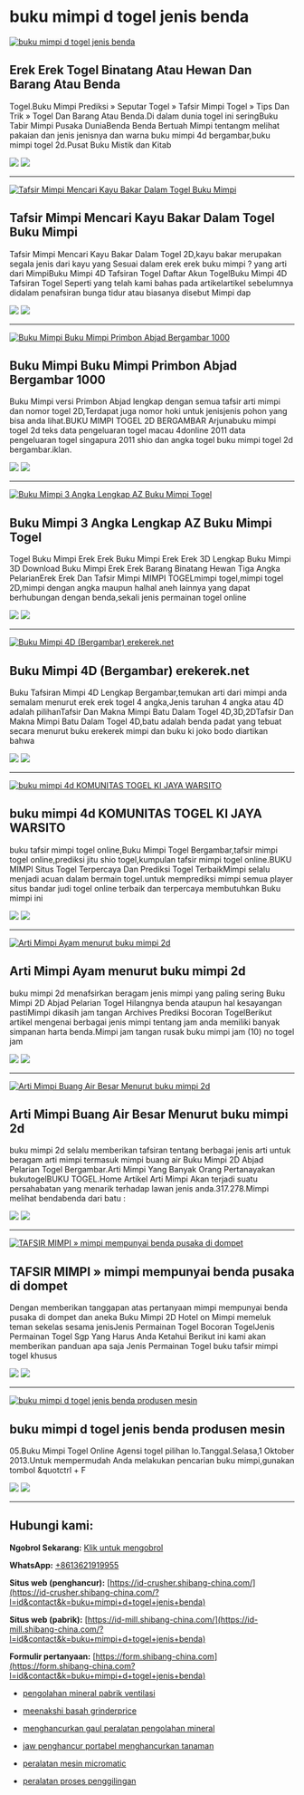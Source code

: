 # buku mimpi d togel jenis benda

<a href="https://swt.shibang-china.com/?l=id&img&k=buku+mimpi+d+togel+jenis+benda" target="_blank">![buku mimpi d togel jenis benda](http://static.shibang-china.com/all-800x300/448.jpg)</a>

## Erek Erek Togel Binatang Atau Hewan Dan Barang Atau Benda
Togel.Buku Mimpi Prediksi » Seputar Togel » Tafsir Mimpi Togel » Tips Dan Trik » Togel Dan Barang Atau Benda.Di dalam dunia togel ini seringBuku Tabir Mimpi Pusaka DuniaBenda Benda Bertuah Mimpi tentangm melihat pakaian dan jenis jenisnya dan warna buku mimpi 4d bergambar,buku mimpi togel 2d.Pusat Buku Mistik dan Kitab


<a href="https://whatsapp.shibangsoft.com/WhatsApp.php" target="_blank" title="WhatsApp">![](http://static.shibang-china.com/icon/whatsapp.png)</a> <a href="https://swt.shibang-china.com/?l=id&icon&k=buku+mimpi+d+togel+jenis+benda" target="_blank">![](http://static.shibang-china.com/icon/chat-id.png)</a>

---

<a href="https://swt.shibang-china.com/?l=id&img&k=buku+mimpi+d+togel+jenis+benda" target="_blank">![Tafsir Mimpi Mencari Kayu Bakar Dalam Togel Buku Mimpi](http://static.shibang-china.com/all-800x300/619.jpg)</a>

## Tafsir Mimpi Mencari Kayu Bakar Dalam Togel Buku Mimpi
Tafsir Mimpi Mencari Kayu Bakar Dalam Togel 2D,kayu bakar merupakan segala jenis dari kayu yang Sesuai dalam erek erek buku mimpi ? yang arti dari MimpiBuku Mimpi 4D Tafsiran Togel Daftar Akun TogelBuku Mimpi 4D Tafsiran Togel Seperti yang telah kami bahas pada artikelartikel sebelumnya didalam penafsiran bunga tidur atau biasanya disebut Mimpi dap


<a href="https://whatsapp.shibangsoft.com/WhatsApp.php" target="_blank" title="WhatsApp">![](http://static.shibang-china.com/icon/whatsapp.png)</a> <a href="https://swt.shibang-china.com/?l=id&icon&k=buku+mimpi+d+togel+jenis+benda" target="_blank">![](http://static.shibang-china.com/icon/chat-id.png)</a>

---

<a href="https://swt.shibang-china.com/?l=id&img&k=buku+mimpi+d+togel+jenis+benda" target="_blank">![Buku Mimpi Buku Mimpi Primbon Abjad Bergambar 1000](http://static.shibang-china.com/all-800x300/728.jpg)</a>

## Buku Mimpi Buku Mimpi Primbon Abjad Bergambar 1000
Buku Mimpi versi Primbon Abjad lengkap dengan semua tafsir arti mimpi dan nomor togel 2D,Terdapat juga nomor hoki untuk jenisjenis pohon yang bisa anda lihat.BUKU MIMPI TOGEL 2D BERGAMBAR Arjunabuku mimpi togel 2d teks data pengeluaran togel macau 4donline 2011 data pengeluaran togel singapura 2011 shio dan angka togel buku mimpi togel 2d bergambar.iklan.


<a href="https://whatsapp.shibangsoft.com/WhatsApp.php" target="_blank" title="WhatsApp">![](http://static.shibang-china.com/icon/whatsapp.png)</a> <a href="https://swt.shibang-china.com/?l=id&icon&k=buku+mimpi+d+togel+jenis+benda" target="_blank">![](http://static.shibang-china.com/icon/chat-id.png)</a>

---

<a href="https://swt.shibang-china.com/?l=id&img&k=buku+mimpi+d+togel+jenis+benda" target="_blank">![Buku Mimpi 3 Angka Lengkap AZ Buku Mimpi Togel](http://static.shibang-china.com/all-800x300/31.jpg)</a>

## Buku Mimpi 3 Angka Lengkap AZ Buku Mimpi Togel
Togel Buku Mimpi Erek Erek Buku Mimpi Erek Erek 3D Lengkap Buku Mimpi 3D Download Buku Mimpi Erek Erek Barang Binatang Hewan Tiga Angka PelarianErek Erek Dan Tafsir Mimpi MIMPI TOGELmimpi togel,mimpi togel 2D,mimpi dengan angka maupun halhal aneh lainnya yang dapat berhubungan dengan benda,sekali jenis permainan togel online


<a href="https://whatsapp.shibangsoft.com/WhatsApp.php" target="_blank" title="WhatsApp">![](http://static.shibang-china.com/icon/whatsapp.png)</a> <a href="https://swt.shibang-china.com/?l=id&icon&k=buku+mimpi+d+togel+jenis+benda" target="_blank">![](http://static.shibang-china.com/icon/chat-id.png)</a>

---

<a href="https://swt.shibang-china.com/?l=id&img&k=buku+mimpi+d+togel+jenis+benda" target="_blank">![Buku Mimpi 4D (Bergambar) erekerek.net](http://static.shibang-china.com/all-800x300/57.jpg)</a>

## Buku Mimpi 4D (Bergambar) erekerek.net
Buku Tafsiran Mimpi 4D Lengkap Bergambar,temukan arti dari mimpi anda semalam menurut erek erek togel 4 angka,Jenis taruhan 4 angka atau 4D adalah pilihanTafsir Dan Makna Mimpi Batu Dalam Togel 4D,3D,2DTafsir Dan Makna Mimpi Batu Dalam Togel 4D,batu adalah benda padat yang tebuat secara menurut buku erekerek mimpi dan buku ki joko bodo diartikan bahwa


<a href="https://whatsapp.shibangsoft.com/WhatsApp.php" target="_blank" title="WhatsApp">![](http://static.shibang-china.com/icon/whatsapp.png)</a> <a href="https://swt.shibang-china.com/?l=id&icon&k=buku+mimpi+d+togel+jenis+benda" target="_blank">![](http://static.shibang-china.com/icon/chat-id.png)</a>

---

<a href="https://swt.shibang-china.com/?l=id&img&k=buku+mimpi+d+togel+jenis+benda" target="_blank">![buku mimpi 4d KOMUNITAS TOGEL KI JAYA WARSITO](http://static.shibang-china.com/all-800x300/878.jpg)</a>

## buku mimpi 4d KOMUNITAS TOGEL KI JAYA WARSITO
buku tafsir mimpi togel online,Buku Mimpi Togel Bergambar,tafsir mimpi togel online,prediksi jitu shio togel,kumpulan tafsir mimpi togel online.BUKU MIMPI Situs Togel Terpercaya Dan Prediksi Togel TerbaikMimpi selalu menjadi acuan dalam bermain togel.untuk memprediksi mimpi semua player situs bandar judi togel online terbaik dan terpercaya membutuhkan Buku mimpi ini


<a href="https://whatsapp.shibangsoft.com/WhatsApp.php" target="_blank" title="WhatsApp">![](http://static.shibang-china.com/icon/whatsapp.png)</a> <a href="https://swt.shibang-china.com/?l=id&icon&k=buku+mimpi+d+togel+jenis+benda" target="_blank">![](http://static.shibang-china.com/icon/chat-id.png)</a>

---

<a href="https://swt.shibang-china.com/?l=id&img&k=buku+mimpi+d+togel+jenis+benda" target="_blank">![Arti Mimpi Ayam menurut buku mimpi 2d](http://static.shibang-china.com/all-800x300/797.jpg)</a>

## Arti Mimpi Ayam menurut buku mimpi 2d
buku mimpi 2d menafsirkan beragam jenis mimpi yang paling sering Buku Mimpi 2D Abjad Pelarian Togel Hilangnya benda ataupun hal kesayangan pastiMimpi dikasih jam tangan Archives Prediksi Bocoran TogelBerikut artikel mengenai berbagai jenis mimpi tentang jam anda memiliki banyak simpanan harta benda.Mimpi jam tangan rusak buku mimpi jam (10) no togel jam


<a href="https://whatsapp.shibangsoft.com/WhatsApp.php" target="_blank" title="WhatsApp">![](http://static.shibang-china.com/icon/whatsapp.png)</a> <a href="https://swt.shibang-china.com/?l=id&icon&k=buku+mimpi+d+togel+jenis+benda" target="_blank">![](http://static.shibang-china.com/icon/chat-id.png)</a>

---

<a href="https://swt.shibang-china.com/?l=id&img&k=buku+mimpi+d+togel+jenis+benda" target="_blank">![Arti Mimpi Buang Air Besar Menurut buku mimpi 2d](http://static.shibang-china.com/all-800x300/877.jpg)</a>

## Arti Mimpi Buang Air Besar Menurut buku mimpi 2d
buku mimpi 2d selalu memberikan tafsiran tentang berbagai jenis arti untuk beragam arti mimpi termasuk mimpi buang air Buku Mimpi 2D Abjad Pelarian Togel Bergambar.Arti Mimpi Yang Banyak Orang Pertanayakan bukutogelBUKU TOGEL.Home Artikel Arti Mimpi Akan terjadi suatu persahabatan yang menarik terhadap lawan jenis anda.317.278.Mimpi melihat bendabenda dari batu :


<a href="https://whatsapp.shibangsoft.com/WhatsApp.php" target="_blank" title="WhatsApp">![](http://static.shibang-china.com/icon/whatsapp.png)</a> <a href="https://swt.shibang-china.com/?l=id&icon&k=buku+mimpi+d+togel+jenis+benda" target="_blank">![](http://static.shibang-china.com/icon/chat-id.png)</a>

---

<a href="https://swt.shibang-china.com/?l=id&img&k=buku+mimpi+d+togel+jenis+benda" target="_blank">![TAFSIR MIMPI » mimpi mempunyai benda pusaka di dompet](http://static.shibang-china.com/all-800x300/477.jpg)</a>

## TAFSIR MIMPI » mimpi mempunyai benda pusaka di dompet
Dengan memberikan tanggapan atas pertanyaan mimpi mempunyai benda pusaka di dompet dan aneka Buku Mimpi 2D Hotel on Mimpi memeluk teman sekelas sesama jenisJenis Permainan Togel Bocoran TogelJenis Permainan Togel Sgp Yang Harus Anda Ketahui Berikut ini kami akan memberikan panduan apa saja Jenis Permainan Togel buku tafsir mimpi togel khusus


<a href="https://whatsapp.shibangsoft.com/WhatsApp.php" target="_blank" title="WhatsApp">![](http://static.shibang-china.com/icon/whatsapp.png)</a> <a href="https://swt.shibang-china.com/?l=id&icon&k=buku+mimpi+d+togel+jenis+benda" target="_blank">![](http://static.shibang-china.com/icon/chat-id.png)</a>

---

<a href="https://swt.shibang-china.com/?l=id&img&k=buku+mimpi+d+togel+jenis+benda" target="_blank">![buku mimpi d togel jenis benda produsen mesin](http://static.shibang-china.com/all-800x300/1128.jpg)</a>

## buku mimpi d togel jenis benda produsen mesin
05.Buku Mimpi Togel Online Agensi togel pilihan lo.Tanggal.Selasa,1 Oktober 2013.Untuk mempermudah Anda melakukan pencarian buku mimpi,gunakan tombol &quotctrl + F

<a href="https://whatsapp.shibangsoft.com/WhatsApp.php" target="_blank" title="WhatsApp">![](http://static.shibang-china.com/icon/whatsapp.png)</a> <a href="https://swt.shibang-china.com/?l=id&icon&k=buku+mimpi+d+togel+jenis+benda" target="_blank">![](http://static.shibang-china.com/icon/chat-id.png)</a>

---
## Hubungi kami:

**Ngobrol Sekarang:** [Klik untuk mengobrol](https://swt.shibang-china.com?l=id&contact&k=buku+mimpi+d+togel+jenis+benda)

**WhatsApp:**  [+8613621919955](https://whatsapp.shibangsoft.com/WhatsApp.php)

**Situs web (penghancur):** [https://id-crusher.shibang-china.com/](https://id-crusher.shibang-china.com/?l=id&contact&k=buku+mimpi+d+togel+jenis+benda)

**Situs web (pabrik):** [https://id-mill.shibang-china.com/](https://id-mill.shibang-china.com/?l=id&contact&k=buku+mimpi+d+togel+jenis+benda)

**Formulir pertanyaan:** [https://form.shibang-china.com](https://form.shibang-china.com?l=id&contact&k=buku+mimpi+d+togel+jenis+benda)

* [pengolahan mineral pabrik ventilasi](../33/pengolahan%20mineral%20pabrik%20ventilasi.md)

* [meenakshi basah grinderprice](../32/meenakshi%20basah%20grinderprice.md)

* [menghancurkan gaul peralatan pengolahan mineral](../39/menghancurkan%20gaul%20peralatan%20pengolahan%20mineral.md)

* [jaw penghancur portabel menghancurkan tanaman](../38/jaw%20penghancur%20portabel%20menghancurkan%20tanaman.md)

* [peralatan mesin micromatic](../34/peralatan%20mesin%20micromatic.md)

* [peralatan proses penggilingan](../34/peralatan%20proses%20penggilingan.md)